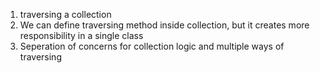 1. traversing a collection
2. We can define traversing method inside collection, but it creates more responsibility in a single class
3. Seperation of concerns for collection logic and multiple ways of traversing